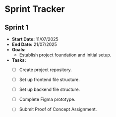 # Sprint Tracker

## Sprint 1
- **Start Date:** 11/07/2025
- **End Date:** 21/07/2025
- **Goals:**
  - Establish project foundation and initial setup.
- **Tasks:**
  - [ ] Create project repository.
  - [ ] Set up frontend file structure.
  - [ ] Set up backend file structure.
  - [ ] Complete Figma prototype.
  - [ ] Submit Proof of Concept Assignment.
 